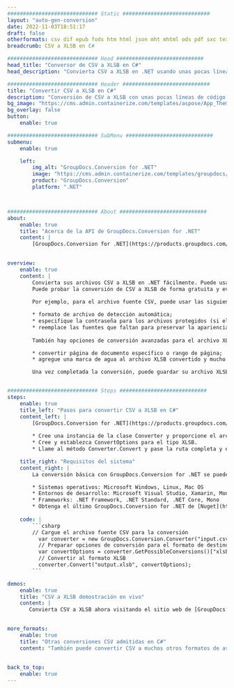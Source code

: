 ```yaml
---
############################# Static ############################
layout: "auto-gen-conversion"
date: 2022-11-03T18:51:17
draft: false
otherformats: csv dif epub fods htm html json mht mhtml ods pdf sxc tex tsv xlam xls xlsb xlsm xlsx xlt xltm xltx xml xps
breadcrumb: CSV a XLSB en C#

############################# Head ############################
head_title: "Conversor de CSV a XLSB en C#"
head_description: "Convierta CSV a XLSB en .NET usando unas pocas líneas de código. Utilice la API de conversión de documentos de GroupDocs para convertir más de 160 formatos de archivo."

############################# Header ############################
title: "Convertir CSV a XLSB en C#"
description: "Conversión de CSV a XLSB con unas pocas líneas de código .NET"
bg_image: "https://cms.admin.containerize.com/templates/aspose/App_Themes/V3/images/bg/header1.png"
bg_overlay: false
button:
    enable: true

############################# SubMenu ############################
submenu:
    enable: true

    left:
        img_alt: "GroupDocs.Conversion for .NET"
        image: "https://cms.admin.containerize.com/templates/groupdocs/images/product-logos/90x90-noborder/groupdocs-conversion-net.png"
        product: "GroupDocs.Conversion"
        platform: ".NET"



############################# About ############################
about:
    enable: true
    title: "Acerca de la API de GroupDocs.Conversion for .NET"
    content: |
        [GroupDocs.Conversion for .NET](https://products.groupdocs.com/conversion/net/) se puede usar para convertir Microsoft Word, Excel, PowerPoint, PDF, Visio y otros formatos. GroupDocs.Conversion es una API independiente que es adecuada para sistemas internos y de back-end donde se requiere un alto rendimiento. No depende de ningún software como Microsoft u Open Office.
    

overview:
    enable: true
    content: |
        Convierta sus archivos CSV a XLSB en .NET fácilmente. Puede usar solo un par de líneas de código C# en cualquier plataforma de su elección, como Windows, Linux, macOS.
        Puede probar la conversión de CSV a XLSB de forma gratuita y evaluar la calidad de los resultados de la conversión. Junto con los escenarios de conversión de archivos simples, puede probar opciones más avanzadas para cargar el archivo de origen CSV y para guardar el resultado de salida XLSB. 
        
        Por ejemplo, para el archivo fuente CSV, puede usar las siguientes opciones de carga:

        * formato de archivo de detección automática;
        * especifique la contraseña para los archivos protegidos (si el formato de archivo lo admite);
        * reemplace las fuentes que faltan para preservar la apariencia del documento.
        
        También hay opciones de conversión avanzadas para el archivo XLSB:

        * convertir página de documento específico o rango de página;
        * agregue una marca de agua al archivo XLSB convertido y mucho más.

        Una vez completada la conversión, puede guardar su archivo XLSB en la ruta del archivo local o en cualquier almacenamiento de terceros como FTP, Amazon S3, Google Drive, Dropbox, etc. Tenga en cuenta que para convertir CSV a XLSB no es necesario instalar ningún software adicional, como MS Office, Open Office, Adobe Acrobat Reader, etc.


############################# Steps ############################
steps:
    enable: true
    title_left: "Pasos para convertir CSV a XLSB en C#"
    content_left: |
        [GroupDocs.Conversion for .NET](https://products.groupdocs.com/conversion/net/) facilita a los desarrolladores convertir un archivo CSV a XLSB con unas pocas líneas de código.
        
        * Cree una instancia de la clase Converter y proporcione el archivo CSV con la ruta completa
        * Cree y establezca ConvertOptions para el tipo XLSB.
        * Llame al método Converter.Convert y pase la ruta completa y el formato (XLSB) como parámetro

    title_right: "Requisitos del sistema"
    content_right: |
        La conversión básica con GroupDocs.Conversion for .NET se puede realizar en unos pocos pasos simples. Nuestras API son compatibles con todas las principales plataformas y sistemas operativos. Antes de ejecutar el código a continuación, asegúrese de tener instalados los siguientes requisitos previos en su sistema.

        * Sistemas operativos: Microsoft Windows, Linux, Mac OS
        * Entornos de desarrollo: Microsoft Visual Studio, Xamarin, MonoDevelop
        * Frameworks: .NET Framework, .NET Standard, .NET Core, Mono
        * Obtenga el último GroupDocs.Conversion for .NET de [Nuget](https://www.nuget.org/packages/groupdocs.conversion)
         
    code: |
        ```csharp    
        // Cargue el archivo fuente CSV para la conversión
          var converter = new GroupDocs.Conversion.Converter("input.csv");
          // Preparar opciones de conversión para el formato de destino XLSB
          var convertOptions = converter.GetPossibleConversions()["xlsb"].ConvertOptions;
          // Convertir al formato XLSB
          converter.Convert("output.xlsb", convertOptions);
        ```

demos:
    enable: true
    title: "CSV a XLSB demostración en vivo"
    content: |
       Convierta CSV a XLSB ahora visitando el sitio web de [GroupDocs.Conversion App](https://products.groupdocs.app/conversion/family). La demostración en línea tiene las siguientes ventajas
          

more_formats:
    enable: true
    title: "Otras conversiones CSV admitidas en C#"
    content: "También puede convertir CSV a muchos otros formatos de archivo. Consulte la lista a continuación."
       
       
back_to_top:
    enable: true
---
```

